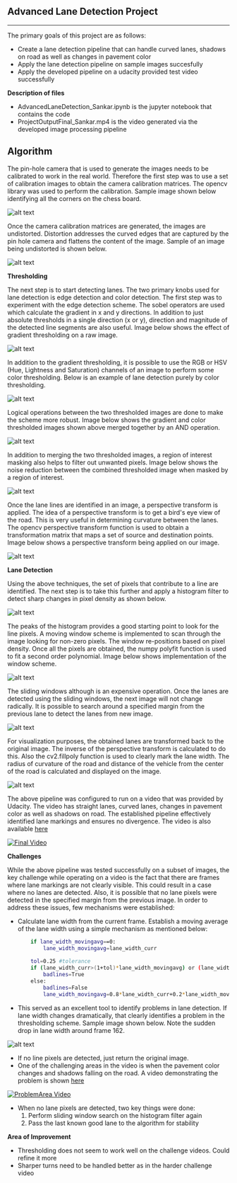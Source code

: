 ## Advanced Lane Detection Project
---

The primary goals of this project are as follows:
* Create a lane detection pipeline that can handle curved lanes, shadows on road as well as changes in pavement color
* Apply the lane detection pipeline on sample images succesfully
* Apply the developed pipeline on a udacity provided test video successfully

[//]: # (Image References)

[image1]: ./output_images/CameraCal.PNG "CameraCal"
[image2]: ./output_images/Distortion.PNG "Distortion"
[image3]: ./output_images/GradientThresholding.PNG "Gradient Threshold"
[image4]: ./output_images/ColorThresholding.PNG "Color Threshold"
[image5]: ./output_images/CombinedThresholding.PNG "Combined Threshold"
[image6]: ./output_images/MaskedCombinedThreshold.PNG "MaskedCombinedThreshold"
[image7]: ./output_images/Perspective.PNG "PerspectiveTransform"
[image8]: ./output_images/histogram.PNG "histogram"
[image9]: ./output_images/SlidingWindows.PNG "SlidingWindows"
[image10]: ./output_images/LaneDetectMargin.PNG "LaneDetectMargin"
[image11]: ./output_images/RadiusOfCurvature.PNG "RadiusOfCurvature"
[image12]: ./output_images/WidthCurrMA.PNG "WidthCurrMA"


**Description of files**

* AdvancedLaneDetection_Sankar.ipynb is the jupyter notebook that contains the code
* ProjectOutputFinal_Sankar.mp4 is the video generated via the developed image processing pipeline

**Algorithm**
---

The pin-hole camera that is used to generate the images needs to be calibrated to work in the real world. Therefore the first step was to use a set of calibration images to obtain the camera calibration matrices. The opencv library was used to perform the calibration. Sample image shown below identifying all the corners on the chess board.

![alt text][image1]

Once the camera calibration matrices are generated, the images are undistorted. Distortion addresses the curved edges that are captured by the pin hole camera and flattens the content of the image. Sample of an image being undistorted is shown below.

![alt text][image2]

**Thresholding**

The next step is to start detecting lanes. The two primary knobs used for lane detection is edge detection and color detection. The first step was to experiment with the edge detection scheme. The sobel operators are used which calculate the gradient in x and y directions. In addition to just absolute thresholds in a single direction (x or y), direction and magnitude of the detected line segments are also useful. Image below shows the effect of gradient thresholding on a raw image. 

![alt text][image3]

In addition to the gradient thresholding, it is possible to use the RGB or HSV (Hue, Lightness and Saturation) channels of an image to perform some color thresholding. Below is an example of lane detection purely by color thresholding. 

![alt text][image4]

Logical operations between the two thresholded images  are done to make the scheme more robust. Image below shows the gradient and color thresholded images shown above merged together by an AND operation. 

![alt text][image5]

In addition to merging the two thresholded images, a region of interest masking also helps to filter out unwanted pixels. Image below shows the noise reduction between the combined thresholded image when masked by a region of interest.

![alt text][image6]

Once the lane lines are identified in an image, a perspective transform is applied. The idea of a perspective transform is to get a bird's eye view of the road. This is very useful in determining curvature between the lanes. The opencv perspective transform function is used to obtain a transformation matrix that maps a set of source and destination points. Image below shows a perspective transform being applied on our image. 

![alt text][image7]

**Lane Detection**

Using the above techniques, the set of pixels that contribute to a line are identified. The next step is to take this further and apply a histogram filter to detect sharp changes in pixel density as shown below. 

![alt text][image8]

The peaks of the histogram provides a good starting point to look for the line pixels. A moving window scheme is implemented to scan through the image looking for non-zero pixels. The window re-positions based on pixel density. Once all the pixels are obtained, the numpy polyfit function is used to fit a second order polynomial. Image below shows implementation of the window scheme. 

![alt text][image9]

The sliding windows although is an expensive operation. Once the lanes are detected using the sliding windows, the next image will not change radically. It is possible to search around a specified margin from the previous lane to detect the lanes from new image. 

![alt text][image10]

For visualization purposes, the obtained lanes are transformed back to the original image. The inverse of the perspective transform is calculated to do this. Also the cv2.fillpoly function is used to clearly mark the lane width. The radius of curvature of the road and distance of the vehicle from the center of the road is calculated and displayed on the image. 

![alt text][image11]

The above pipeline was configured to run on a video that was provided by Udacity. The video has straight lanes, curved lanes, changes in pavement color as well as shadows on road. The established pipeline effectively identified lane markings and ensures no divergence. The video is also available [here](https://youtu.be/d5KURcDlJ-s)

[![Final Video](http://i3.ytimg.com/vi/d5KURcDlJ-s/maxresdefault.jpg)](https://youtu.be/d5KURcDlJ-s)

**Challenges**

While the above pipeline was tested successfully on a subset of images, the key challenge while operating on a video is the fact that there are frames where lane markings are not clearly visible. This could result in a case where no lanes are detected. Also, it is possible that no lane pixels were detected in the specified margin from the previous image. In order to address these issues, few mechanisms were established:

- Calculate lane width from the current frame. Establish a moving average of the lane width using a simple mechanism as mentioned below:
	
	```sh
        if lane_width_movingavg==0:
            lane_width_movingavg=lane_width_curr
                        
        tol=0.25 #tolerance
        if (lane_width_curr>(1+tol)*lane_width_movingavg) or (lane_width_curr<(1-tol)*lane_width_movingavg):
            badlines=True
        else:
            badlines=False
            lane_width_movingavg=0.8*lane_width_curr+0.2*lane_width_movingavg
	```
- This served as an excellent tool to identify problems in lane detection. If lane width changes dramatically, that clearly identifies a problem in the thresholding scheme. Sample image shown below. Note the sudden drop in lane width around frame 162. 
	
![alt text][image12]
	
	
- If no line pixels are detected, just return the original image.
- One of the challenging areas in the video is when the pavement color changes and shadows falling on the road. A video demonstrating the problem is shown [here](https://www.youtube.com/watch?v=daJ_YtJVrBg)

[![ProblemArea Video](https://img.youtube.com/vi/LJc_GhtzSCY/0.jpg)](https://www.youtube.com/watch?v=daJ_YtJVrBg)

- When no lane pixels are detected, two key things were done:
	1) Perform sliding window search on the histogram filter again
	2) Pass the last known good lane to the algorithm for stability
	

**Area of Improvement**

- Thresholding does not seem to work well on the challenge videos. Could refine it more
- Sharper turns need to be handled better as in the harder challenge video



